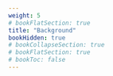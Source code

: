 ```yaml
---
weight: 5
# bookFlatSection: true
title: "Background"
bookHidden: true
# bookCollapseSection: true
# bookFlatSection: true
# bookToc: false
---
```


